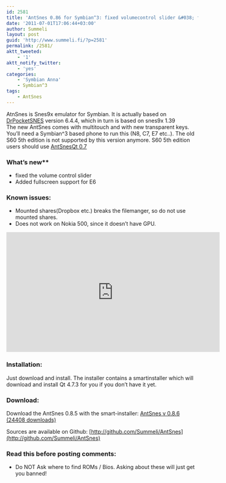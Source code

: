 ```yaml
---
id: 2581
title: 'AntSnes 0.86 for Symbian^3: fixed volumecontrol slider &#038; fullscreen for E6'
date: '2011-07-01T17:06:44+03:00'
author: Summeli
layout: post
guid: 'http://www.summeli.fi/?p=2581'
permalink: /2581/
aktt_tweeted:
    - '1'
aktt_notify_twitter:
    - 'yes'
categories:
    - 'Symbian Anna'
    - Symbian^3
tags:
    - AntSnes
---
```


AtnSnes is Snes9x emulator for Symbian. It is actually based on [DrPocketSNES](http://reesy.gp32x.de/DrPocketSnes.html "DrPocketSNES") version 6.4.4, which in turn is based on snes9x 1.39  
The new AntSnes comes with multitouch and with new transparent keys. You’ll need a Symbian^3 based phone to run this (N8, C7, E7 etc..). The old S60 5th edition is not supported by this version anymore. S60 5th edition users should use [AntSnesQt 0.7](/2386)  

### What’s new**
- fixed the volume control slider
- Added fullscreen support for E6

### Known issues: 
- Mounted shares(Dropbox etc.) breaks the filemanger, so do not use mounted shares.
- Does not work on Nokia 500, since it doesn’t have GPU.

<iframe allow="accelerometer; autoplay; encrypted-media; gyroscope; picture-in-picture" allowfullscreen="" frameborder="0" height="315" loading="lazy" src="https://www.youtube.com/embed/eHtJpr0oKe0" width="560"></iframe>  

### Installation:   
Just download and install. The installer contains a smartinstaller which will download and install Qt 4.7.3 for you if you don’t have it yet.  
  
### Download:     
Download the AntSnes 0.8.5 with the smart-installer: [ AntSnes v 0.8.6 (24408 downloads) ](/wp-content/uploads/downloads/2011/07/AntSnes_086.sis)  

Sources are available on Github: [http://github.com/Summeli/AntSnes](http://github.com/Summeli/AntSnes)

### Read this before posting comments:   
- Do NOT Ask where to find ROMs / Bios. Asking about these will just get you banned!